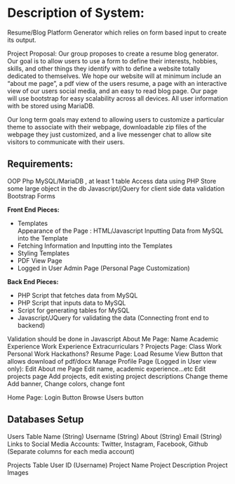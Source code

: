 # Description of System: #
Resume/Blog Platform Generator which relies on form based input to create its output.

Project Proposal: Our group proposes to create a resume blog generator. Our goal is to allow users to use a form to define their interests, hobbies, skills, and other things they identify with to define a website totally dedicated to themselves. We hope our website will at minimum include an “about me page”, a pdf view of the users resume, a page with an interactive view of our users social media, and an easy to read blog page. Our page will use bootstrap for easy scalability across all devices. All user information with be stored using MariaDB.

Our long term goals may extend to allowing users to customize a particular theme to associate with their webpage, downloadable zip files of the webpage they just customized, and a live messenger chat to allow site visitors to communicate with their users.

## Requirements: ##
OOP Php
MySQL/MariaDB , at least 1 table
Access data using PHP
Store some large object in the db
Javascript/jQuery for client side data validation 
Bootstrap
Forms

<b>Front End Pieces:</b>
<ul>
<li>Templates</li>
	Appearance of the Page : HTML/Javascript
	Inputting Data from MySQL into the Template
<li>Fetching Information and Inputting into the Templates</li>
<li>Styling Templates</li>
<li>PDF View Page</li>
<li>Logged in User Admin Page (Personal Page Customization)</li>
</ul>

<b>Back End Pieces:</b>
<ul>
<li>PHP Script that fetches data from MySQL</li>
<li>PHP Script that inputs data to MySQL</li>
<li>Script for generating tables for MySQL</li>
<li>Javascript/JQuery for validating the data (Connecting front end to backend)</li>
</ul>


Validation should be done in Javascript
About Me Page:
Name
Academic Experience
Work Experience
Extracurriculars ?
Projects Page:
Class Work
Personal Work
Hackathons?
Resume Page:
Load Resume View
Button that allows download of pdf/docx
Manage Profile Page (Logged in User view only):
Edit About me Page
Edit name, academic experience...etc
Edit projects page
Add projects, edit existing project descriptions
Change theme
Add banner, Change colors, change font

Home Page:
Login Button
Browse Users button



<b>Databases Setup</b>
------------------------------------------------------------------------------------------------
Users Table
Name (String)
Username (String)
About (String)
Email (String)
Links to Social Media Accounts: Twitter, Instagram, Facebook, Github (Separate columns for each media account)

Projects Table
User ID (Username)
Project Name
Project Description
Project Images